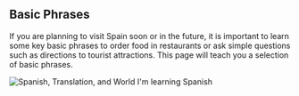 <h2> Basic Phrases </h2>
If you are planning to visit Spain soon or in the future, it is important to learn some key basic phrases to order food in restaurants or ask simple questions such as directions to tourist attractions.
This page will teach you a selection of basic phrases.
<p>
     <img class="imgLeft"
src="https://pics.me.me/im-learning-spanish-starter-pack-erre-con-erre-cigarro-erre-32413559.png"
     alt="Spanish, Translation, and World I'm learning Spanish">
     </p>
     
